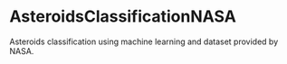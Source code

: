 # AsteroidsClassificationNASA
Asteroids classification using machine learning and dataset provided by NASA.
